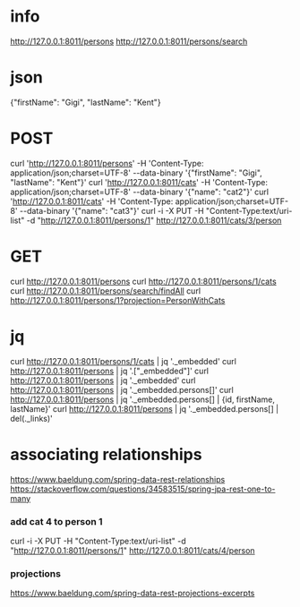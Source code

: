 # info
http://127.0.0.1:8011/persons
http://127.0.0.1:8011/persons/search
# json
{"firstName": "Gigi", "lastName": "Kent"}
# POST
curl 'http://127.0.0.1:8011/persons' -H 'Content-Type: application/json;charset=UTF-8' --data-binary '{"firstName": "Gigi", "lastName": "Kent"}'
curl 'http://127.0.0.1:8011/cats' -H 'Content-Type: application/json;charset=UTF-8' --data-binary '{"name": "cat2"}'
curl 'http://127.0.0.1:8011/cats' -H 'Content-Type: application/json;charset=UTF-8' --data-binary '{"name": "cat3"}'
curl -i -X PUT -H "Content-Type:text/uri-list" -d "http://127.0.0.1:8011/persons/1" http://127.0.0.1:8011/cats/3/person
# GET
curl http://127.0.0.1:8011/persons
curl http://127.0.0.1:8011/persons/1/cats
curl http://127.0.0.1:8011/persons/search/findAll
curl http://127.0.0.1:8011/persons/1?projection=PersonWithCats
# jq
curl http://127.0.0.1:8011/persons/1/cats | jq '._embedded'
curl http://127.0.0.1:8011/persons | jq '.["_embedded"]'
curl http://127.0.0.1:8011/persons | jq '._embedded'
curl http://127.0.0.1:8011/persons | jq '._embedded.persons[]'
curl http://127.0.0.1:8011/persons | jq '._embedded.persons[] | {id, firstName, lastName}'
curl http://127.0.0.1:8011/persons | jq '._embedded.persons[] | del(._links)'
# associating relationships
https://www.baeldung.com/spring-data-rest-relationships
https://stackoverflow.com/questions/34583515/spring-jpa-rest-one-to-many
### add cat 4 to person 1
curl -i -X PUT -H "Content-Type:text/uri-list" -d "http://127.0.0.1:8011/persons/1" http://127.0.0.1:8011/cats/4/person
### projections
https://www.baeldung.com/spring-data-rest-projections-excerpts
